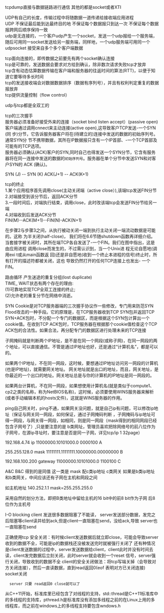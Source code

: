 tcpdump直接与数据链路进行通信 其他的都是socket或者XTI<br>

UDP有自己的长度，传输过程中将随数据一道传递给接收端应用进程<br>
UDP 不保证最后能到达最终目的地 不保证每个数据报只到达一次 不保证每个数据报跨网后顺序保持一致<br>
udp是无连接的，一个客户udp产生一个socket，发送一个udp报给一个服务端，随后可用同一socket发送给另一服务端，同样地，一个udp服务端可用同一个udpsocket
接受来自多个多个客户端数据<br>

tcp面向连接的，即传数据之前要先有两个socket确认连接<br>
tcp是可靠的，发送数据会要求对方给到确认，除非数次请求失败tcp才放弃<br>
tcp含有动态估算数据传输在客户端和服务器的往返时间的算法(RTT)，以便于知道它要等待多长时间<br>
tcp的发送接收端会对数据数据排序（数据有序列号），并且有权利判定重复的数据报放弃<br>
tcp提供流量控制（flow control）<br>

udp与tcp都是全双工的<br>


tcp的三次握手<br>
服务器必须准备好接受外来的连接（socket bind listen accept）(passive open) <br>
客户端通过调用cnnect来主动连接(active open),这导致客户TCP发送-一个SYN (同
步)分节，它告诉服务器客户将在(待建立的)连接中发送的数据的初始序列号。通常SYN分
节不携带数据，其所在IP数据报只含有一个IP首部、-一个TCP首部及可能有的TCP选项。<br>
服务器必须确认(ACK)客户的SYN,同时自己也得发送一个SYN分节，它含有服务
器将在同一连接中发送的数据的`初始序列号`。服务器在单个分节中发送SYN和对客户SYN的
ACK (确认)。<br>


SYN (J)  -- SYN (K)  ACK(J+1)   -- ACK(K+1)  <br> 

tcp的终止<br>
1.某个应用程序首先调用close(主动关闭端（active close）),该端tcp发送FIN分节<br>
2.对端接受到该分节后，返回ACK分节<br>
3.一段时间后，对端执行结束，调用close，此时改该端tcp会发送FIN分节给另一端<br>
4.对端收到后发送ACK分节<br>
FIN(M)--ACK(M+1)--FIN(N)-ACK(N+1)<br>

在步骤2与步骤3之间，从执行被动关闭一端到执行主动关闭一端流动数据是可能的。这称
为半关闭(half-close)， 我们将在6.6节随shutdown函数再详细介绍。<br>
当套接字被关闭时，其所在端TCP各自发送了-一个FIN。我们在图中指出，这是由应用进程
调用close而发生的，不过需认识到，当一个Unix进 程无论自愿地(调用exi t或从main函数返
回)还是非自愿地(收到一个终止本进程的信号)终止时，所有打开的描述符都被关闭，这也
导致仍然打开的任何TCP连接上也发出- 一个FIN。<br>

路由循环 产生迷途的重复分组(lost duplicate)<br>
TIME_ WAIT状态有两个存在的理由:<br>
(1)可靠地实现TCP全双工连接的终止;<br>
(2)允许老的重复分节在网络中消逝。<br>



SYN Cookie是对TCP服务器端的三次握手协议作一些修改，专门用来防范SYN Flood攻击的一种手段。它的原理是，在TCP服务器收到TCP SYN包并返回TCP SYN+ACK包时，不分配一个专门的数据区，而是根据这个SYN包计算出一个cookie值。在收到TCP ACK包时，TCP服务器在根据那个cookie值检查这个TCP ACK包的合法性。如果合法，再分配专门的数据区进行处理未来的TCP连接



子网掩码就是判断两个IP地址，是不是在同一个网段(或称子网)，在同一网段的两个地址，可以直接通信。不管是通过IP地址也好，还是通过“计算机名”，都是可以的。

如果两个IP地址，不在同一网段，这时候，要想通过IP地址访问另一网段的计算机(也是IP地址)，就需要网关地址。
网关地址就是出口的地址，而且，网关地址，是你最近的一个出口的地址。网关地址总是与你的计算机的IP地址是同一网段的。

如果两台计算机，不在同一网段，如果想使用计算机名(就是类似于compute1、cp2之类的名称，称为NetBIOS名称)，这时候，必须要使用WINS服务器来解析(或者手动编辑本机的hosts文件)，这就是WINS服务器的作用。


ping自己网关时，ping不通，如果网关没问题，就是自己ip有问题，可以修改ip地址（保证与网关同一网段，如何保证，通过子网掩码判断
，子网掩码与ip地址可得一网段，与网关得一网段，如相同，则是同一网段（mask得到的相同网段已经包含子网号了）,只是要注意的是
b类网址，管理员喜欢把除网络号的前八位作为子网号，在源ip寻址时，要注意是否是同一子网，详见tcp/ip 1 32page）


192.168.4.74  ip   11000000.10101000.0 0000100   A

255.255.128.0  mask   11111111.11111111.10000000.00000000 B

192.168.100.200  gateway  11000000.10101000.0 1100100  C

A&C B&C 得到的是同值
这一类是 mask 配c类ip地址 c类网关
如果是b类ip地址和b类网关，中间应该还有子网在主机和网段之间

如主机地址 140.252.1.1 mask=255.255.255.0

采用自然的划分方法，即把B类地址中留给主机的16 bit中的前8 bit作为子网  后8位作为主机号



I-O blocking   client 发送很多数据阻塞了不能读， server发送部分数据，发完之后阻塞等client读并给到ack,但是client一直阻塞在send，没给ack,导致
server也一直阻塞在send

正确使用tcp 安全关闭：有时候client发送数据后就立即close，可能会导致server收到的数据不全，可能是ip的数据栈还没被发送完时就被强行关闭了
      还有种情况是client发送数据的过程中，server发送数据给client，client此时并没有时间去读，client发完数据后立刻关闭，此时server就会收到一个reset
      信号，server强行关闭，导致收到的数据不全
      client的安全关闭做法：将tcp写端关掉（会导致对方关闭连接），然后一直读数据，直到read返回0(eof 表明对方已关闭连接) socket关闭
      
      server 只要 read返回0 close就可以了


从C++11开始，标准库里已经包含了对线程的支持，std::thread是C++11标准库中的多线程的支持库，pthread.h是标准库没有添加多线程之前的在Linux上用的多线程库，而之前在windows上的多线程支持要包含wndows.h








